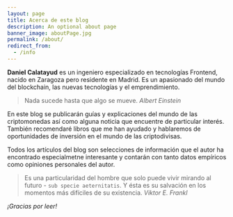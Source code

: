```yaml
---
layout: page
title: Acerca de este blog
description: An optional about page
banner_image: aboutPage.jpg
permalink: /about/
redirect_from:
  - /info
---
```


**Daniel Calatayud** es un ingeniero especializado en tecnologías Frontend, nacido en Zaragoza pero residente en Madrid. Es un apasionado del mundo del blockchain, las nuevas tecnologías y el emprendimiento.

>Nada sucede hasta que algo se mueve. <cite>Albert Einstein</cite>

En este blog se publicarán guías y explicaciones del mundo de las criptomonedas así como alguna noticia que encuentre de particular interés. También recomendaré libros que me han ayudado y hablaremos de oportunidades de inversión en el mundo de las criptodivisas.

Todos los artículos del blog son selecciones de información que el autor ha encontrado especialmetne interesante y contarán con tanto datos empíricos como opiniones personales del autor.

>Es una particularidad del hombre que solo puede vivir mirando al futuro - `sub specie aeternitatis`. Y ésta es su salvación en los momentos más difíciles de su existencia. <cite>Viktor E. Frankl</cite>


*¡Gracias por leer!*